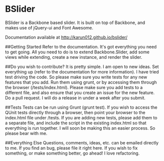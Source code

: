 BSlider
==========
BSlider is a Backbone based slider. It is built on top of Backbone, and makes use of jQuery-ui and Font Awesome. 

Documentation available at http://karun012.github.io/bslider/


##Getting Started
Refer to the documentation. It's got everything you need to get going. All you need to do is to extend Backbone.Slider, add
some views while extending, create a new instance, and render the slider.

##Do you wish to contribute?
It is pretty simple. I am open to new ideas. Set everything up (refer to the documentation for more information). 
I have tried test driving the code. So please make sure you write tests for any new features that you add. Run them using 
grunt, or by accessing them through the browser (/tests/index.html). Please make sure you add tests to a different file, 
and also ensure that you create an issue for the new feature. Do a pull request. I will do a release in under a week after 
you submit.

##Tests
Tests can be run using Grunt (grunt test). If you wish to access the QUnit tests directly through a browser, then point your browser to 
the index.html file under /tests. If you are adding new tests, please add them to a separate file, and include the script 
in the existing index.html so that everything is run together. I will soon be making this an easier process. So please 
bear with me.

##Everything Else
Questions, comments, ideas, etc. can be emailed directly to me. If you find an bug, please file it right here. If you 
wish to fix something, or make something better, go ahead! I love refactoring.


